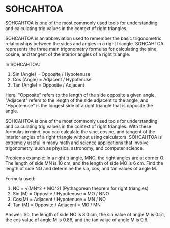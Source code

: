 # SOHCAHTOA
SOHCAHTOA is one of the most commonly used tools for understanding and calculating trig values in the context of right triangles.

SOHCAHTOA is an abbreviation used to remember the basic trigonometric relationships between the sides and angles in a right triangle. SOHCAHTOA represents the three main trigonometry formulas for calculating the sine, cosine, and tangent of the interior angles of a right triangle.

In SOHCAHTOA: 
1. Sin (Angle) = Opposite / Hypotenuse 
2. Cos (Angle) = Adjacent / Hypotenuse 
3. Tan (Angle) = Opposite / Adjacent

Here, "Opposite" refers to the length of the side opposite a given angle, "Adjacent" refers to the length of the side adjacent to the angle, and "Hypotenuse" is the longest side of a right triangle that is opposite the angle.

SOHCAHTOA is one of the most commonly used tools for understanding and calculating trig values in the context of right triangles. With these formulas in mind, you can calculate the sine, cosine, and tangent of the interior angles of a right triangle without using calculators. SOHCAHTOA is extremely useful in many math and science applications that involve trigonometry, such as physics, astronomy, and computer science.

Problems example: In a right triangle, MNO, the right angles are at corner O. The length of side MN is 10 cm, and the length of side MO is 6 cm. Find the length of side NO and determine the sin, cos, and tan values of angle M. 

Formula used: 
1. NO = √(MN^2 + MO^2) (Pythagorean theorem for right triangles) 
2. Sin (M) = Opposite / Hypotenuse = MO / NNO 
3. Cos(M) = Adjacent / Hypotenuse = MN / NO 
4. Tan (M) = Opposite / Adjacent = MO / MN

Answer: 
So, the length of side NO is 8.0 cm, the sin value of angle M is 0.51, the cos value of angle M is 0.86, and the tan value of angle M is 0.6.
